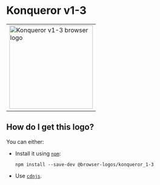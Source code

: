 # Konqueror v1-3

<table>
    <tr height=230>
        <td>
            <a href="https://github.com/alrra/browser-logos/tree/96677c7de268fee5eb2e5a21e0e4118bb31d4e41/src/archive/konqueror_1-3">
                <img width=220 src="https://raw.githubusercontent.com/alrra/browser-logos/96677c7de268fee5eb2e5a21e0e4118bb31d4e41/src/archive/konqueror_1-3/konqueror_1-3.svg?sanitize=true" alt="Konqueror v1-3 browser logo">
            </a>
        </td>
    </tr>
</table>

## How do I get this logo?

You can either:

* Install it using [`npm`][npm]:

  `npm install --save-dev @browser-logos/konqueror_1-3`

* Use [`cdnjs`][cdnjs].

<!-- Link labels: -->

[cdnjs]: https://cdnjs.com/libraries/browser-logos
[npm]: https://www.npmjs.com/
